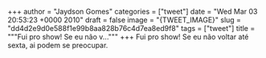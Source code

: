 
+++
author = "Jaydson Gomes"
categories = ["tweet"]
date = "Wed Mar 03 20:53:23 +0000 2010"
draft = false
image = "{TWEET_IMAGE}"
slug = "dd4d2e9d0e588f1e99b8aa828b76c4d7ea8ed9f8"
tags = ["tweet"]
title = """Fui pro show! Se eu não v..."""
+++
Fui pro show! Se eu não voltar até sexta, ai podem se preocupar.
